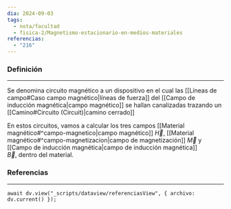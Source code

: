 ```yaml
---
dia: 2024-09-03
tags:
  - nota/facultad
  - fisica-2/Magnetismo-estacionario-en-medios-materiales
referencias:
  - "216"
---
```

### Definición
---
Se denomina circuito magnético a un dispositivo en el cual las [[Líneas de campo#Caso campo magnético|líneas de fuerza]] del [[Campo de inducción magnética|campo magnético]] se hallan canalizadas trazando un [[Camino#Circuito (Circuit)|camino cerrado]]

En estos circuitos, vamos a calcular los tres campos [[Material magnético#^campo-magnetico|campo magnético]] $\vec{H}$, [[Material magnético#^campo-magnetizacion|campo de magnetización]] $\vec{M}$ y [[Campo de inducción magnética|campo de inducción magnética]] $\vec{B}$, dentro del material.

### Referencias
---
```dataviewjs
await dv.view("_scripts/dataview/referenciasView", { archivo: dv.current() });
```